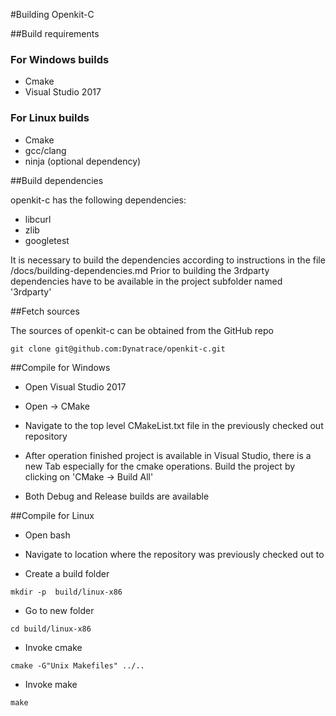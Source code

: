 #Building Openkit-C

##Build requirements

### For Windows builds

* Cmake
* Visual Studio 2017

### For Linux builds

* Cmake
* gcc/clang
* ninja (optional dependency)

##Build dependencies

openkit-c has the following dependencies:

* libcurl
* zlib
* googletest

It is necessary to build the dependencies according to instructions in the file <ROOT>/docs/building-dependencies.md
Prior to building the 3rdparty dependencies have to be available in the project subfolder named '3rdparty'

##Fetch sources

The sources of openkit-c can be obtained from the GitHub repo

```
git clone git@github.com:Dynatrace/openkit-c.git
```

##Compile for Windows

* Open Visual Studio 2017

* Open -> CMake

* Navigate to the top level CMakeList.txt file in the previously checked out repository

* After operation finished project is available in Visual Studio, there is a new Tab especially for the cmake operations. Build the project by clicking on 'CMake -> Build All'

* Both Debug and Release builds are available

##Compile for Linux

* Open bash

* Navigate to location where the repository was previously checked out to

* Create a build folder

```
mkdir -p  build/linux-x86
```

* Go to new folder

```
cd build/linux-x86
```

* Invoke cmake

```
cmake -G"Unix Makefiles" ../..
```

* Invoke make

```
make
```